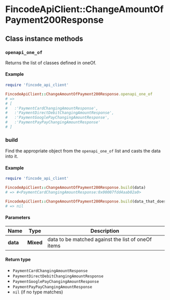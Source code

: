 # FincodeApiClient::ChangeAmountOfPayment200Response

## Class instance methods

### `openapi_one_of`

Returns the list of classes defined in oneOf.

#### Example

```ruby
require 'fincode_api_client'

FincodeApiClient::ChangeAmountOfPayment200Response.openapi_one_of
# =>
# [
#   :'PaymentCardChangingAmountResponse',
#   :'PaymentDirectDebitChangingAmountResponse',
#   :'PaymentGooglePayChangingAmountResponse',
#   :'PaymentPayPayChangingAmountResponse'
# ]
```

### build

Find the appropriate object from the `openapi_one_of` list and casts the data into it.

#### Example

```ruby
require 'fincode_api_client'

FincodeApiClient::ChangeAmountOfPayment200Response.build(data)
# => #<PaymentCardChangingAmountResponse:0x00007fdd4aab02a0>

FincodeApiClient::ChangeAmountOfPayment200Response.build(data_that_doesnt_match)
# => nil
```

#### Parameters

| Name | Type | Description |
| ---- | ---- | ----------- |
| **data** | **Mixed** | data to be matched against the list of oneOf items |

#### Return type

- `PaymentCardChangingAmountResponse`
- `PaymentDirectDebitChangingAmountResponse`
- `PaymentGooglePayChangingAmountResponse`
- `PaymentPayPayChangingAmountResponse`
- `nil` (if no type matches)

